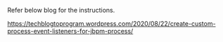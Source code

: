 Refer below blog for the instructions.

https://techblogtoprogram.wordpress.com/2020/08/22/create-custom-process-event-listeners-for-jbpm-process/
